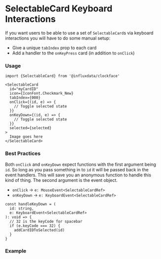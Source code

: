 # SelectableCard Keyboard Interactions

If you want users to be able to use a set of `SelectableCard`s via keyboard interactions you will have to do some manual setup:

- Give a unique `tabIndex` prop to each card
- Add a handler to the `onKeyPress` card (in addition to `onClick`)

### Usage

```tsx
import {SelectableCard} from '@influxdata/clockface'
```

```tsx
<SelectableCard
  id="myCardID"
  icon={IconFont.Checkmark_New}
  tabIndex={000}
  onClick={(id, e) => {
    // Toggle selected state
  }}
  onKeyDown={(id, e) => {
    // Toggle selected state
  }}
  selected={selected}
>
  Image goes here
</SelectableCard>
```

### Best Practices

Both `onClick` and `onKeyDown` expect functions with the first argument being `id`. So long as you pass something in to `id` it will be passed back in the event handlers. This will save you an anonymous function to handle this kind of thing. The second argument is the event object.

- `onClick` -> `e: MouseEvent<SelectableCardRef>`
- `onKeyDown` -> `e: KeyboardEvent<SelectableCardRef>`

```tsx
const handleKeyDown = (
  id: string,
  e: KeyboardEvent<SelectableCardRef>
): void => {
  // 32 is the keyCode for spacebar
  if (e.keyCode === 32) {
    addCardIDToSelected(id)
  }
}
```

### Example

<!-- STORY -->

<!-- STORY HIDE START -->

<!-- STORY HIDE END -->

<!-- PROPS -->
